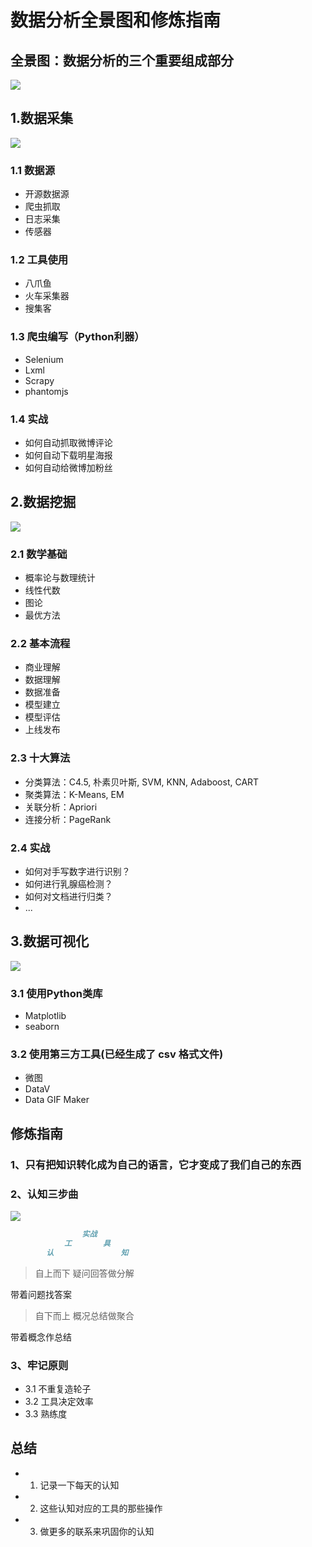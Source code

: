 # 数据分析全景图和修炼指南


## 全景图：数据分析的三个重要组成部分
![](全景图.jpg)
## 1.数据采集
![](数据采集.jpg)
### 1.1 数据源
- 开源数据源
- 爬虫抓取
- 日志采集
- 传感器
### 1.2 工具使用
- 八爪鱼
- 火车采集器
- 搜集客
### 1.3 爬虫编写（Python利器）
- Selenium
- Lxml
- Scrapy
- phantomjs
### 1.4 实战
- 如何自动抓取微博评论
- 如何自动下载明星海报
- 如何自动给微博加粉丝
## 2.数据挖掘
![](数据挖掘.jpg)
### 2.1 数学基础
- 概率论与数理统计
- 线性代数
- 图论
- 最优方法
### 2.2 基本流程
- 商业理解
- 数据理解
- 数据准备
- 模型建立
- 模型评估
- 上线发布
### 2.3 十大算法
- 分类算法：C4.5, 朴素贝叶斯, SVM, KNN, Adaboost, CART
- 聚类算法：K-Means, EM
- 关联分析：Apriori
- 连接分析：PageRank
### 2.4 实战
- 如何对手写数字进行识别？
- 如何进行乳腺癌检测？
- 如何对文档进行归类？
- ...

## 3.数据可视化
![](数据可视化.jpg)
### 3.1 使用Python类库
- Matplotlib
- seaborn
### 3.2 使用第三方工具(已经生成了 csv 格式文件)
- 微图
- DataV
- Data GIF Maker

## 修炼指南
### 1、只有把知识转化成为自己的语言，它才变成了我们自己的东西
### 2、认知三步曲
![](认知三部曲.jpg)
```markdown
                实战
            工       具
        认               知
```


> 自上而下 疑问回答做分解

带着问题找答案

> 自下而上 概况总结做聚合

带着概念作总结

### 3、牢记原则
- 3.1 不重复造轮子
- 3.2 工具决定效率
- 3.3 熟练度

## 总结

- 1. 记录一下每天的认知
- 2. 这些认知对应的工具的那些操作
- 3. 做更多的联系来巩固你的认知


























